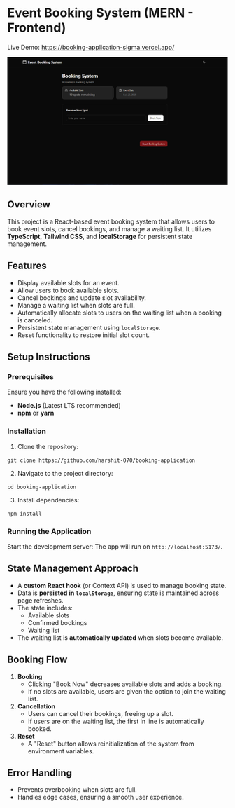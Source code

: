 # Event Booking System (MERN - Frontend)
Live Demo: https://booking-application-sigma.vercel.app/

![Application Image](src/assets/image.png)

## Overview
This project is a React-based event booking system that allows users to book event slots, cancel bookings, and manage a waiting list. It utilizes **TypeScript**, **Tailwind CSS**, and **localStorage** for persistent state management.

## Features
- Display available slots for an event.
- Allow users to book available slots.
- Cancel bookings and update slot availability.
- Manage a waiting list when slots are full.
- Automatically allocate slots to users on the waiting list when a booking is canceled.
- Persistent state management using `localStorage`.
- Reset functionality to restore initial slot count.

## Setup Instructions

### Prerequisites
Ensure you have the following installed:
- **Node.js** (Latest LTS recommended)
- **npm** or **yarn**

### Installation
1. Clone the repository:

```
git clone https://github.com/harshit-070/booking-application
```

2. Navigate to the project directory:
```
cd booking-application
```
3. Install dependencies:
```
npm install 
```

### Running the Application
Start the development server:
The app will run on `http://localhost:5173/`.

## State Management Approach
- A **custom React hook** (or Context API) is used to manage booking state.
- Data is **persisted in `localStorage`**, ensuring state is maintained across page refreshes.
- The state includes:
  - Available slots
  - Confirmed bookings
  - Waiting list
- The waiting list is **automatically updated** when slots become available.

## Booking Flow
1. **Booking**
   - Clicking "Book Now" decreases available slots and adds a booking.
   - If no slots are available, users are given the option to join the waiting list.
2. **Cancellation**
   - Users can cancel their bookings, freeing up a slot.
   - If users are on the waiting list, the first in line is automatically booked.
3. **Reset**
   - A "Reset" button allows reinitialization of the system from environment variables.

## Error Handling
- Prevents overbooking when slots are full.
- Handles edge cases, ensuring a smooth user experience.


